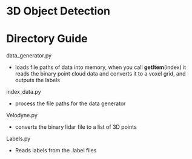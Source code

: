 # 3D Object Detection




# Directory Guide



data_generator.py
  - loads file paths of data into memory, when you call __getItem__(index) it reads the binary point cloud data and converts it to a voxel grid, and outputs the labels 
  
index_data.py
  - process the file paths for the data generator
  
Velodyne.py
  - converts the binary lidar file to a list of 3D points

Labels.py
  - Reads labels from the .label files

